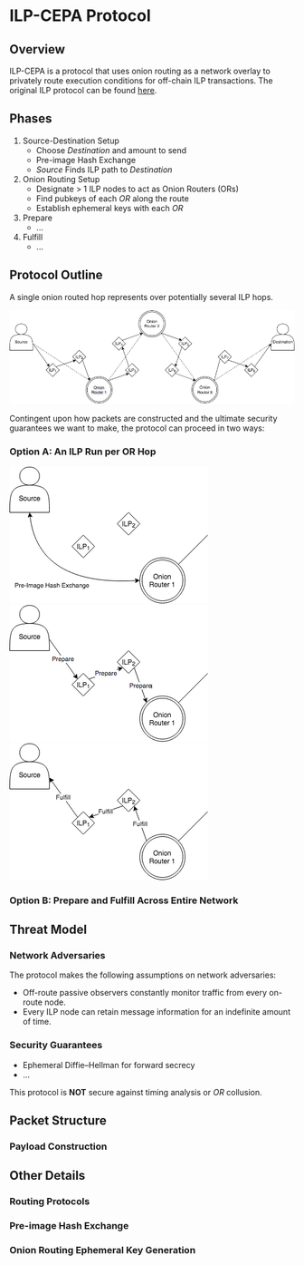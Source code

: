 # ILP-CEPA Protocol

## Overview

ILP-CEPA is a protocol that uses onion routing as a network overlay to privately route execution conditions for off-chain ILP transactions. The original ILP protocol can be found [here](https://github.com/interledger).

## Phases

1. Source-Destination Setup
	- Choose *Destination* and amount to send
	- Pre-image Hash Exchange
	- *Source* Finds ILP path to *Destination*
2. Onion Routing Setup
	- Designate > 1 ILP nodes to act as Onion Routers (ORs)
	- Find pubkeys of each *OR* along the route
	- Establish ephemeral keys with each *OR*
3. Prepare
	- ...
4. Fulfill
	- ...

## Protocol Outline

A single onion routed hop represents over potentially several ILP hops.

![Uh oh...](images/basic_diagram.png)

Contingent upon how packets are constructed and the ultimate security guarantees we want to make, the protocol can proceed in two ways:

### Option A: An ILP Run per OR Hop

![Uh oh...](images/protocolA_pt1.png)
![Uh oh...](images/protocolA_pt2.png)
![Uh oh...](images/protocolA_pt3.png)

### Option B: Prepare and Fulfill Across Entire Network

## Threat Model

### Network Adversaries

The protocol makes the following assumptions on network adversaries:

- Off-route passive observers constantly monitor traffic from every on-route node.
- Every ILP node can retain message information for an indefinite amount of time.

### Security Guarantees

- Ephemeral Diffie–Hellman for forward secrecy
- ...

This protocol is **NOT** secure against timing analysis or *OR* collusion.

## Packet Structure

### Payload Construction

## Other Details

### Routing Protocols

### Pre-image Hash Exchange

### Onion Routing Ephemeral Key Generation
